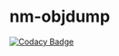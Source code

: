 # nm-objdump
[![Codacy Badge](https://api.codacy.com/project/badge/Grade/1739d105a587458b90e6ad73aac65faa)](https://app.codacy.com/gh/vanerac/nm-objdump?utm_source=github.com&utm_medium=referral&utm_content=vanerac/nm-objdump&utm_campaign=Badge_Grade_Settings)